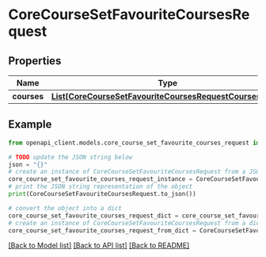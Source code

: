 # CoreCourseSetFavouriteCoursesRequest


## Properties

Name | Type | Description | Notes
------------ | ------------- | ------------- | -------------
**courses** | [**List[CoreCourseSetFavouriteCoursesRequestCoursesInner]**](CoreCourseSetFavouriteCoursesRequestCoursesInner.md) |  | 

## Example

```python
from openapi_client.models.core_course_set_favourite_courses_request import CoreCourseSetFavouriteCoursesRequest

# TODO update the JSON string below
json = "{}"
# create an instance of CoreCourseSetFavouriteCoursesRequest from a JSON string
core_course_set_favourite_courses_request_instance = CoreCourseSetFavouriteCoursesRequest.from_json(json)
# print the JSON string representation of the object
print(CoreCourseSetFavouriteCoursesRequest.to_json())

# convert the object into a dict
core_course_set_favourite_courses_request_dict = core_course_set_favourite_courses_request_instance.to_dict()
# create an instance of CoreCourseSetFavouriteCoursesRequest from a dict
core_course_set_favourite_courses_request_from_dict = CoreCourseSetFavouriteCoursesRequest.from_dict(core_course_set_favourite_courses_request_dict)
```
[[Back to Model list]](../README.md#documentation-for-models) [[Back to API list]](../README.md#documentation-for-api-endpoints) [[Back to README]](../README.md)


